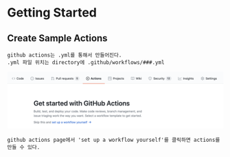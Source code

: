 # Getting Started

## Create Sample Actions

    github actions는 .yml를 통해서 만들어진다.
    .yml 파일 위치는 directory에 .github/workflows/###.yml

![preliminary01](./images/00.png)
    
    github actions page에서 'set up a workflow yourself'를 클릭하면 actions를 만들 수 있다.
    
